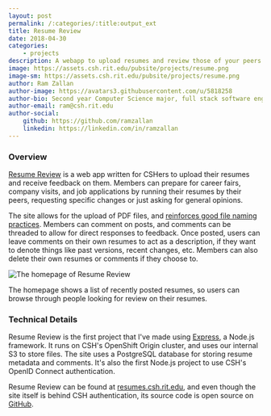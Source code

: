 ```yaml
---
layout: post
permalink: /:categories/:title:output_ext
title: Resume Review
date: 2018-04-30
categories:
    - projects
description: A webapp to upload resumes and review those of your peers
image: https://assets.csh.rit.edu/pubsite/projects/resume.png
image-sm: https://assets.csh.rit.edu/pubsite/projects/resume.png
author: Ram Zallan
author-image: https://avatars3.githubusercontent.com/u/5818258
author-bio: Second year Computer Science major, full stack software engineer. ramzallan.me
author-email: ram@csh.rit.edu
author-social:
    github: https://github.com/ramzallan
    linkedin: https://linkedin.com/in/ramzallan
---
```


### Overview
[Resume Review](https://resumes.csh.rit.edu) is a web app written for CSHers to upload their resumes and receive feedback on them.
Members can prepare for career fairs, company visits, and job applications by running their resumes by their peers, requesting specific changes or just asking for general opinions.

The site allows for the upload of PDF files, and [reinforces good file naming practices](https://github.com/RamZallan/resume-review/blob/d3ca7f68bf940e5aeaea42061b5278369b89a90d/routes/upload.js#L29).
Members can comment on posts, and comments can be threaded to allow for direct responses to feedback.
Once posted, users can leave comments on their own resumes to act as a description, if they want to denote things like past versions, recent changes, etc.
Members can also delete their own resumes or comments if they choose to.

![The homepage of Resume Review](https://csh.rit.edu/~ram/resumes/homepage.png)

The homepage shows a list of recently posted resumes, so users can browse through people looking for review on their resumes.


### Technical Details
Resume Review is the first project that I've made using [Express](https://expressjs.com/), a Node.js framework.
It runs on CSH's OpenShift Origin cluster, and uses our internal S3 to store files.
The site uses a PostgreSQL database for storing resume metadata and comments.
It's also the first Node.js project to use CSH's OpenID Connect authentication.

Resume Review can be found at [resumes.csh.rit.edu](https://resumes.csh.rit.edu), and even though the site itself is behind CSH authentication, its source code is open source on [GitHub](https://github.com/ramzallan/resume-review/).
